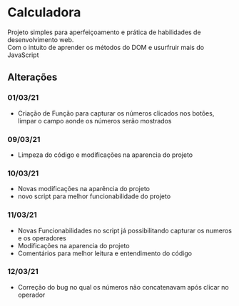 # Calculadora 
Projeto simples para aperfeiçoamento e prática de habilidades de desenvolvimento web.<br>
Com o intuito de aprender os métodos do DOM e usurfruir mais do JavaScript


## Alterações
### 01/03/21
- Criação de Função para capturar os números clicados nos botões, limpar o campo aonde os números serão mostrados

### 09/03/21
- Limpeza do código e modificações na aparencia do projeto

### 10/03/21
- Novas modificações na aparência do projeto
- novo script para melhor funcionabilidade do projeto

### 11/03/21
- Novas Funcionabilidades no script já possibilitando capturar os numeros e os operadores
- Modificações na aparencia do projeto
- Comentários para melhor leitura e entendimento do código

### 12/03/21
- Correção do bug no qual os números não concatenavam após clicar no operador
